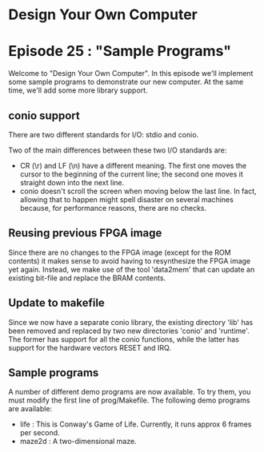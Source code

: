 # Design Your Own Computer
# Episode 25 : "Sample Programs"
 
Welcome to "Design Your Own Computer".  In this episode we'll implement
some sample programs to demonstrate our new computer.
At the same time, we'll add some more library support.

## conio support
There are two different standards for I/O: stdio and conio.

Two of the main differences between these two I/O standards are:
* CR (\r) and LF (\n) have a different meaning. The first one moves the cursor
  to the beginning of the current line; the second one moves it straight down
  into the next line.
* conio doesn't scroll the screen when moving below the last line. In fact,
  allowing that to happen might spell disaster on several machines because, for
  performance reasons, there are no checks.

## Reusing previous FPGA image
Since there are no changes to the FPGA image (except for the ROM contents) it
makes sense to avoid having to resynthesize the FPGA image yet again.  Instead,
we make use of the tool 'data2mem' that can update an existing bit-file and
replace the BRAM contents.

## Update to makefile
Since we now have a separate conio library, the existing directory 'lib' has
been removed and replaced by two new directories 'conio' and 'runtime'. The
former has support for all the conio functions, while the latter has support
for the hardware vectors RESET and IRQ.

## Sample programs
A number of different demo programs are now available. To try them, you must
modify the first line of prog/Makefile. The following demo programs are
available:
* life : This is Conway's Game of Life. Currently, it runs approx 6 frames per second.
* maze2d : A two-dimensional maze.

